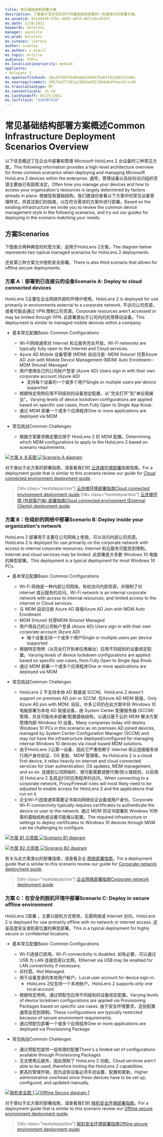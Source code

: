 ```yaml
---
title: 常见基础结构部署方案
description: 了解基于混合现实的不同基础结构部署的一些最常见的部署方案。
ms.assetid: 651d0430-bfbc-4685-a4fd-db7c33ce9325
ms.date: 3/24/2021
keywords: hololens
manager: yannisle
ms.prod: hololens
ms.sitesec: library
author: scooley
ms.author: v-evmill
ms.topic: article
audience: ITPro
ms.localizationpriority: medium
appliesto:
- HoloLens 2
ms.openlocfilehash: 30a35fb0fe5d5b669249df25ebff0228b552596c
ms.sourcegitcommit: 29573e577381a23891e9557884a6dfdaac0c1c48
ms.translationtype: MT
ms.contentlocale: zh-CN
ms.lasthandoff: 05/25/2021
ms.locfileid: "110397410"
---
```

# <a name="common-infrastructure-deployment-scenarios-overview"></a><span data-ttu-id="e9f85-104">常见基础结构部署方案概述</span><span class="sxs-lookup"><span data-stu-id="e9f85-104">Common Infrastructure Deployment Scenarios Overview</span></span>

<span data-ttu-id="e9f85-105">以下信息概述了在企业中部署和管理 Microsoft HoloLens 2 台设备时三种常见方案。</span><span class="sxs-lookup"><span data-stu-id="e9f85-105">This following information provides a high-level architecture overview for three common scenarios when deploying and managing Microsoft HoloLens 2 devices within the enterprise.</span></span> <span data-ttu-id="e9f85-106">通常，管理设备以及如何访问组织资源主要由已有因素决定。</span><span class="sxs-lookup"><span data-stu-id="e9f85-106">Often how you manage your devices and how to access your organization's resources is largely determined by factors already in place.</span></span> <span data-ttu-id="e9f85-107">根据现有基础结构，我们邀请你查看以下方案中的常见设备管理样式，并尝试我们的指南，以在符合需求的方案中进行部署。</span><span class="sxs-lookup"><span data-stu-id="e9f85-107">Based on the existing infrastructure we invite you to review the common device management style in the following scenarios, and try out our guides for deploying in the scenario matching your needs.</span></span>

## <a name="scenarios"></a><span data-ttu-id="e9f85-108">方案</span><span class="sxs-lookup"><span data-stu-id="e9f85-108">Scenarios</span></span>

<span data-ttu-id="e9f85-109">下图表示两种典型的托管方案，适用于HoloLens 2方案。</span><span class="sxs-lookup"><span data-stu-id="e9f85-109">The diagram below represents two typical managed scenarios for HoloLens 2 deployments.</span></span>
 

<span data-ttu-id="e9f85-110">还有第三种方案允许脱机安全部署。</span><span class="sxs-lookup"><span data-stu-id="e9f85-110">There is also third scenario that allows for offline secure deployments.</span></span>

### <a name="scenario-a-deploy-to-cloud-connected-devices"></a><span data-ttu-id="e9f85-111">方案 A：部署到已连接云的设备</span><span class="sxs-lookup"><span data-stu-id="e9f85-111">Scenario A: Deploy to cloud connected devices</span></span>

<span data-ttu-id="e9f85-112">HoloLens 2主要在企业网络外部的环境中使用。</span><span class="sxs-lookup"><span data-stu-id="e9f85-112">HoloLens 2 is deployed for use primarily in environments external to a corporate network.</span></span> <span data-ttu-id="e9f85-113">不访问公司资源，或者可能会通过 VPN 限制公司资源。</span><span class="sxs-lookup"><span data-stu-id="e9f85-113">Corporate resources aren't accessed or may be limited through VPN.</span></span> <span data-ttu-id="e9f85-114">此部署类似于公司内的托管移动设备。</span><span class="sxs-lookup"><span data-stu-id="e9f85-114">This  deployment is similar to managed mobile devices within a company.</span></span>
 * <span data-ttu-id="e9f85-115">基本常见配置</span><span class="sxs-lookup"><span data-stu-id="e9f85-115">Basic Common Configurations</span></span>
   * <span data-ttu-id="e9f85-116">Wi-Fi网络通常对 Internet 和云服务完全开放。</span><span class="sxs-lookup"><span data-stu-id="e9f85-116">Wi-Fi networks are typically fully open to the Internet and Cloud services.</span></span>
   * <span data-ttu-id="e9f85-117">Azure AD Mobile 设备管理 (MDM) 自动注册 -MDM (Intune) 托管</span><span class="sxs-lookup"><span data-stu-id="e9f85-117">Azure AD Join with Mobile Device Management (MDM) Auto Enrollment--MDM (Intune) Managed</span></span>
   * <span data-ttu-id="e9f85-118">用户使用自己的公司帐户登录 (Azure AD) </span><span class="sxs-lookup"><span data-stu-id="e9f85-118">Users sign in with their own corporate account (Azure AD)</span></span>
     * <span data-ttu-id="e9f85-119">支持每个设备的一个或多个用户</span><span class="sxs-lookup"><span data-stu-id="e9f85-119">Single or multiple users per device supported</span></span>
   * <span data-ttu-id="e9f85-120">根据特定用例应用不同级别的设备锁定配置，从"完全打开"到"单应用展台"。</span><span class="sxs-lookup"><span data-stu-id="e9f85-120">Varying levels of device lockdown configurations are applied based on specific use cases, from Fully Open to Single App Kiosk.</span></span>
   * <span data-ttu-id="e9f85-121">通过 MDM 部署一个或多个应用程序</span><span class="sxs-lookup"><span data-stu-id="e9f85-121">One or more applications are deployed via MDM</span></span>



* <span data-ttu-id="e9f85-122">常见挑战</span><span class="sxs-lookup"><span data-stu-id="e9f85-122">Common Challenges</span></span>
   * <span data-ttu-id="e9f85-123">根据方案要求确定要应用于 HoloLens 2 的 MDM 配置。</span><span class="sxs-lookup"><span data-stu-id="e9f85-123">Determining which MDM configurations to apply to the HoloLens 2 based on scenario requirements.</span></span>

<span data-ttu-id="e9f85-124">[![方案 A 关系图 ](images/deployment-guides-revised-scenario-a.png)](images/deployment-guides-revised-scenario-a.png#lightbox)</span><span class="sxs-lookup"><span data-stu-id="e9f85-124">[ ![Scenario A diagram](images/deployment-guides-revised-scenario-a.png) ](images/deployment-guides-revised-scenario-a.png#lightbox)</span></span>

<span data-ttu-id="e9f85-125">对于类似于此方案的部署指南，请查看我们的 [云连接环境部署](hololens2-cloud-connected-overview.md)指南指南。</span><span class="sxs-lookup"><span data-stu-id="e9f85-125">For a deployment guide that is similar to this scenario review our guide for [Cloud connected environment deployment guide](hololens2-cloud-connected-overview.md).</span></span>

> [!div class="nextstepaction"]
> [<span data-ttu-id="e9f85-126">云连接环境部署指南</span><span class="sxs-lookup"><span data-stu-id="e9f85-126">Cloud connected environment deployment guide</span></span>](hololens2-cloud-connected-overview.md)
> [!div class="nextstepaction"]
> [<span data-ttu-id="e9f85-127">云连接环境 (外部客户端) 部署指南</span><span class="sxs-lookup"><span data-stu-id="e9f85-127">Cloud connected environment (External Clients) deployment guide</span></span>](hololens2-deployment-guide.md)

### <a name="scenario-b-deploy-inside-your-organizations-network"></a><span data-ttu-id="e9f85-128">方案 B：在组织的网络中部署</span><span class="sxs-lookup"><span data-stu-id="e9f85-128">Scenario B: Deploy inside your organization's network</span></span>

<span data-ttu-id="e9f85-129">HoloLens 2 部署用于主要在公司网络上使用，可以访问内部公司资源。</span><span class="sxs-lookup"><span data-stu-id="e9f85-129">HoloLens 2 is deployed for use primarily on the corporate network with access to internal corporate resources.</span></span> <span data-ttu-id="e9f85-130">Internet 和云服务可能受到限制。</span><span class="sxs-lookup"><span data-stu-id="e9f85-130">Internet and cloud services may be limited.</span></span> <span data-ttu-id="e9f85-131">此部署是大多数 Windows 10 电脑的典型部署。</span><span class="sxs-lookup"><span data-stu-id="e9f85-131">This deployment is a typical deployment for most Windows 10 PCs.</span></span>

 * <span data-ttu-id="e9f85-132">基本常见配置</span><span class="sxs-lookup"><span data-stu-id="e9f85-132">Basic Common Configurations</span></span>
   * <span data-ttu-id="e9f85-133">Wi-Fi 网络是一种内部公司网络，有权访问内部资源，并限制了对 internet 或云服务的访问。</span><span class="sxs-lookup"><span data-stu-id="e9f85-133">Wi-Fi network is an internal corporate network with access to internal resources, and limited access to the internet or Cloud services.</span></span>
   * <span data-ttu-id="e9f85-134">与 MDM 自动注册 Azure AD 联接</span><span class="sxs-lookup"><span data-stu-id="e9f85-134">Azure AD Join with MDM Auto Enrollment</span></span>
   * <span data-ttu-id="e9f85-135">MDM (Intune) 托管</span><span class="sxs-lookup"><span data-stu-id="e9f85-135">MDM (Intune) Managed</span></span>
   * <span data-ttu-id="e9f85-136">用户用自己的公司帐户登录 (Azure AD) </span><span class="sxs-lookup"><span data-stu-id="e9f85-136">Users sign in with their own corporate account (Azure AD)</span></span>
     * <span data-ttu-id="e9f85-137">每个设备支持一个或多个用户</span><span class="sxs-lookup"><span data-stu-id="e9f85-137">Single or multiple users per device supported</span></span>
   * <span data-ttu-id="e9f85-138">根据特定用例（从完全打开到单应用展台）应用不同级别的设备锁定配置。</span><span class="sxs-lookup"><span data-stu-id="e9f85-138">Varying levels of device lockdown configurations are applied based on specific use cases, from Fully Open to Single App Kiosk.</span></span>
   * <span data-ttu-id="e9f85-139">通过 MDM 部署一个或多个应用程序</span><span class="sxs-lookup"><span data-stu-id="e9f85-139">One or more applications are deployed via MDM</span></span>

 * <span data-ttu-id="e9f85-140">常见挑战</span><span class="sxs-lookup"><span data-stu-id="e9f85-140">Common Challenges</span></span>
   * <span data-ttu-id="e9f85-141">HoloLens 2 不支持本地 AD 联接或 SCCM。</span><span class="sxs-lookup"><span data-stu-id="e9f85-141">HoloLens 2 doesn't support on premises AD join or SCCM.</span></span> <span data-ttu-id="e9f85-142">仅Azure AD MDM 联接。</span><span class="sxs-lookup"><span data-stu-id="e9f85-142">Only Azure AD join with MDM.</span></span> <span data-ttu-id="e9f85-143">目前，许多公司仍在此方案中将 Windows 10 电脑部署为本地 AD 联接设备，由 System Center 配置服务器 (SCCM) 管理，并且可能尚未部署/配置基础结构，以通过基于云的 MDM 解决方案管理内部 Windows 10 设备。</span><span class="sxs-lookup"><span data-stu-id="e9f85-143">Many companies today still deploy Windows 10 PCs in this scenario as on premises AD joined devices, managed by System Center Configuration Manager (SCCM) and may not have the infrastructure deployed/configured for managing internal Windows 10 devices via cloud-based MDM solutions.</span></span>
   * <span data-ttu-id="e9f85-144">由于HoloLens 2云第一设备，因此它严重依赖于 Internet 和云连接服务进行用户身份验证、OS 更新、MDM 管理等。</span><span class="sxs-lookup"><span data-stu-id="e9f85-144">As HoloLens 2 is a cloud first device, it relies heavily on internet and cloud connected services for User authentication, OS updates, MDM management, and so on.</span></span> <span data-ttu-id="e9f85-145">连接到公司网络时，很可能需要调整代理/防火墙规则，以启用对 HoloLens 2 及其运行的应用程序的访问。</span><span class="sxs-lookup"><span data-stu-id="e9f85-145">When connecting to a corporate network, Proxy/Firewall rules will most likely need to be adjusted to enable access for HoloLens 2 and the applications that run on it.</span></span>
   * <span data-ttu-id="e9f85-146">企业Wi-Fi连接通常需要证书来向网络验证设备或用户身份。</span><span class="sxs-lookup"><span data-stu-id="e9f85-146">Corporate Wi-Fi connectivity typically requires certificates to authenticate the device or user to the network.</span></span> <span data-ttu-id="e9f85-147">通过 MDM 将证书部署到 Windows 10所需的基础结构或设置可能难以配置。</span><span class="sxs-lookup"><span data-stu-id="e9f85-147">The required infrastructure or settings to deploy certificates to Windows 10 devices through MDM can be challenging to configure.</span></span>

<span data-ttu-id="e9f85-148">[![方案 B1 示意图 ](images/deployment-guides-revised-scenario-b-01-1.png)](images/deployment-guides-revised-scenario-b-01-1.png#lightbox)</span><span class="sxs-lookup"><span data-stu-id="e9f85-148">[ ![Scenario B1 diagram](images/deployment-guides-revised-scenario-b-01-1.png) ](images/deployment-guides-revised-scenario-b-01-1.png#lightbox)</span></span>

<span data-ttu-id="e9f85-149">[![方案 B2 示意图 ](images/deployment-guides-revised-scenario-b-02-1.png)](images/deployment-guides-revised-scenario-b-02-1.png#lightbox)</span><span class="sxs-lookup"><span data-stu-id="e9f85-149">[ ![Scenario B2 diagram](images/deployment-guides-revised-scenario-b-02-1.png) ](images/deployment-guides-revised-scenario-b-02-1.png#lightbox)</span></span>

<span data-ttu-id="e9f85-150">有关与此方案类似的部署指南，请查看企业 [网络部署指南](hololens2-corp-connected-overview.md)。</span><span class="sxs-lookup"><span data-stu-id="e9f85-150">For a deployment guide that is similar to this scenario review our guide for [Corporate network deployment guide](hololens2-corp-connected-overview.md).</span></span>

> [!div class="nextstepaction"]
> [<span data-ttu-id="e9f85-151">企业网络部署指南</span><span class="sxs-lookup"><span data-stu-id="e9f85-151">Corporate network deployment guide</span></span>](hololens2-corp-connected-overview.md)

### <a name="scenario-c-deploy-in-secure-offline-environment"></a><span data-ttu-id="e9f85-152">方案 C：在安全的脱机环境中部署</span><span class="sxs-lookup"><span data-stu-id="e9f85-152">Scenario C: Deploy in secure offline environment</span></span>

<span data-ttu-id="e9f85-153">HoloLens 2部署 ，主要以脱机方式使用，无需网络或 Internet 访问。</span><span class="sxs-lookup"><span data-stu-id="e9f85-153">HoloLens 2 is deployed for use primarily offline with no network or internet access.</span></span> <span data-ttu-id="e9f85-154">这是高度安全或机密位置的典型部署。</span><span class="sxs-lookup"><span data-stu-id="e9f85-154">This is a typical deployment for highly secure or confidential locations.</span></span>
 * <span data-ttu-id="e9f85-155">基本常见配置</span><span class="sxs-lookup"><span data-stu-id="e9f85-155">Basic Common Configurations</span></span>
   * <span data-ttu-id="e9f85-156">Wi-Fi连接已禁用。</span><span class="sxs-lookup"><span data-stu-id="e9f85-156">Wi-Fi connectivity is disabled.</span></span> <span data-ttu-id="e9f85-157">如有必要，可以通过 USB 为 LAN 连接启用以太网。</span><span class="sxs-lookup"><span data-stu-id="e9f85-157">Ethernet via USB may be enabled for LAN connectivity if necessary.</span></span>
   * <span data-ttu-id="e9f85-158">非托管。</span><span class="sxs-lookup"><span data-stu-id="e9f85-158">Not Managed.</span></span>
   * <span data-ttu-id="e9f85-159">用于设备登录的本地用户帐户。</span><span class="sxs-lookup"><span data-stu-id="e9f85-159">Local user account for device sign-in.</span></span>
     * <span data-ttu-id="e9f85-160">HoloLens 2仅支持一个本地帐户。</span><span class="sxs-lookup"><span data-stu-id="e9f85-160">HoloLens 2 supports only one local account.</span></span>
   * <span data-ttu-id="e9f85-161">根据特定用例，通过预配包应用不同级别的设备锁定配置。</span><span class="sxs-lookup"><span data-stu-id="e9f85-161">Varying levels of device lockdown configurations are applied via Provisioning Packages based on specific use cases.</span></span> <span data-ttu-id="e9f85-162">由于安全环境要求，这些配置通常会受到限制。</span><span class="sxs-lookup"><span data-stu-id="e9f85-162">These configurations are typically restricted because of secure environment requirements.</span></span>
   * <span data-ttu-id="e9f85-163">通过预配包部署一个或多个应用程序</span><span class="sxs-lookup"><span data-stu-id="e9f85-163">One or more applications are deployed via Provisioning Package</span></span>

 * <span data-ttu-id="e9f85-164">常见挑战</span><span class="sxs-lookup"><span data-stu-id="e9f85-164">Common Challenges</span></span>
   * <span data-ttu-id="e9f85-165">通过预配包提供一组有限的配置</span><span class="sxs-lookup"><span data-stu-id="e9f85-165">There's a limited set of configurations available through Provisioning Packages</span></span>
   * <span data-ttu-id="e9f85-166">无法使用云服务，因此限制了 HoloLens 2 功能。</span><span class="sxs-lookup"><span data-stu-id="e9f85-166">Cloud services aren't able to be used, therefore limiting the HoloLens 2 capabilities.</span></span>
   * <span data-ttu-id="e9f85-167">更高的管理开销，因为这些设备必须手动设置、配置和更新。</span><span class="sxs-lookup"><span data-stu-id="e9f85-167">Higher administrative overhead since these devices have to be set up, configured, and updated manually.</span></span>

<span data-ttu-id="e9f85-168">[![脱机安全图 1 ](images/deployment-guides-revised-scenario-c-01.png)](images/deployment-guides-revised-scenario-c-01.png#lightbox)</span><span class="sxs-lookup"><span data-stu-id="e9f85-168">[ ![Offline Secure diagram 1](images/deployment-guides-revised-scenario-c-01.png) ](images/deployment-guides-revised-scenario-c-01.png#lightbox)</span></span>

<span data-ttu-id="e9f85-169">对于类似于此方案的部署指南，请查看我们的 [脱机安全环境部署指南](hololens-common-scenarios-offline-secure.md)。</span><span class="sxs-lookup"><span data-stu-id="e9f85-169">For a deployment guide that is similar to this scenario review our [Offline secure environment deployment guide](hololens-common-scenarios-offline-secure.md).</span></span>

> [!div class="nextstepaction"]
> [<span data-ttu-id="e9f85-170">脱机安全环境部署指南</span><span class="sxs-lookup"><span data-stu-id="e9f85-170">Offline secure environment deployment guide</span></span>](hololens-common-scenarios-offline-secure.md)
